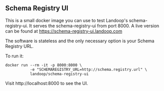 ## Schema Registry UI ##

This is a small docker image you can use to test Landoop's schema-registry-ui.
It serves the schema-registry-ui from port 8000.
A live version can be found at <https://schema-registry-ui.landoop.com>

The software is stateless and the only necessary option is your Schema Registry
URL.

To run it:

    docker run --rm -it -p 8000:8000 \
               -e "SCHEMAREGISTRY_URL=http://schema.registry.url" \
               landoop/schema-registry-ui

Visit http://localhost:8000 to see the UI.
